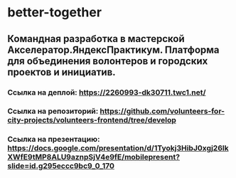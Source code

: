 # better-together
## Командная разработка в мастерской Акселератор.ЯндексПрактикум. Платформа для объединения волонтеров и городских проектов и инициатив.
### Ссылка на деплой: https://2260993-dk30711.twc1.net/
### Ссылка на репозиторий: https://github.com/volunteers-for-city-projects/volunteers-frontend/tree/develop
### Ссылка на презентацию: https://docs.google.com/presentation/d/1Tyokj3HibJ0xgj26lkXWfE9tMP8ALU9aznpSjV4e9fE/mobilepresent?slide=id.g295eccc9bc9_0_170
